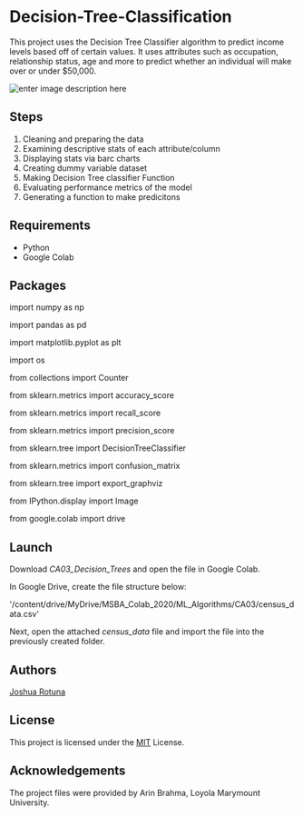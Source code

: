 # Decision-Tree-Classification
This project uses the Decision Tree Classifier algorithm to predict income levels based off of certain values. It uses attributes such as occupation, relationship status, age and more to predict whether an individual will make over or under $50,000.

![enter image description here](https://media.istockphoto.com/vectors/decision-diagram-color-icon-block-chart-problem-solutions-operations-vector-id1200922650?k=6&m=1200922650&s=612x612&w=0&h=1DuG0eg_NnGBTBOyvH8C6ohVV0f8phln4zPrum62gLw=)
## Steps
1. Cleaning and preparing the data
2. Examining descriptive stats of each attribute/column
3. Displaying stats via barc charts
4. Creating dummy variable dataset
5. Making Decision Tree classifier Function
6. Evaluating performance metrics of the model
7. Generating a function to make predicitons

## Requirements

* Python
* Google Colab

## Packages 
import numpy as np

import pandas as pd

import matplotlib.pyplot as plt

import os

from collections import Counter

from sklearn.metrics import accuracy_score

from sklearn.metrics import recall_score

from sklearn.metrics import precision_score

from sklearn.tree import DecisionTreeClassifier

from sklearn.metrics import confusion_matrix

from sklearn.tree import export_graphviz

from IPython.display import Image

from google.colab import drive

## Launch

Download *CA03_Decision_Trees* and open the file in Google Colab.

In Google Drive, create the file structure below:

'/content/drive/MyDrive/MSBA_Colab_2020/ML_Algorithms/CA03/census_data.csv'

Next, open the attached *census_data* file and import the file into the previously created folder. 

## Authors

[Joshua Rotuna](https://github.com/joshrotuna)

## License

This project is licensed under the  [MIT](https://choosealicense.com/licenses/mit/)  License.

## Acknowledgements

The project files were provided by Arin Brahma, Loyola Marymount University.
